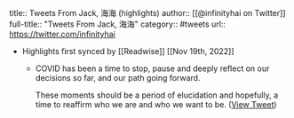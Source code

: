 title:: Tweets From Jack, 海海 (highlights)
author:: [[@infinityhai on Twitter]]
full-title:: "Tweets From Jack, 海海"
category:: #tweets
url:: https://twitter.com/infinityhai

- Highlights first synced by [[Readwise]] [[Nov 19th, 2022]]
	- COVID has been a time to stop, pause and deeply reflect on our decisions so far, and our path going forward. 
	  
	  These moments should be a period of elucidation and hopefully, a time to reaffirm who we are and who we want to be. ([View Tweet](https://twitter.com/infinityhai/status/1449509944751902720))